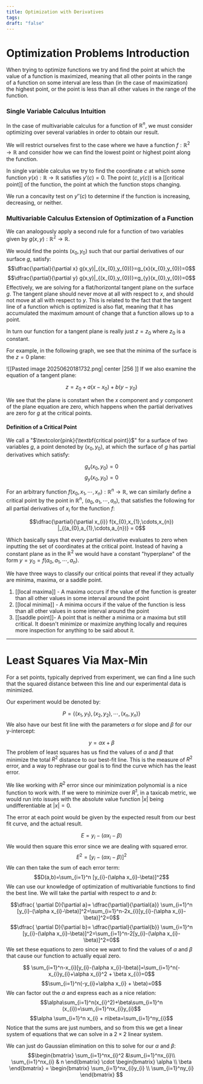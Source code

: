 ```yaml
---
title: Optimization with Derivatives
tags: 
draft: "false"
---
```

# Optimization Problems Introduction

When trying to optimize functions we try and find the point at which the value of a  function is maximized, meaning that all other points in the range of a function on some interval are less than (in the case of maximization) the highest point, or the point is less than all other values in the range of the function. 

### Single Variable Calculus Intuition
In the case of multivariable calculus for a function of $\mathbb{R}^n$, we must consider optimizing over several variables in order to obtain our result.

We will restrict ourselves first to the case where we have a function $f : \mathbb{R}^2 \rightarrow \mathbb{R}$ and consider how we can find the lowest point or highest point along the function. 

In single variable calculus we try to find the coordinate $c$ at which some function $y(x) : \mathbb{R \rightarrow R}$ satisfies $y'(c) =0$. The point $(c,y(c))$ is a [[critical point]] of the function, the point at which the function stops changing.

We run a concavity test on $y''(c)$ to determine if the function is increasing, decreasing, or neither.

### Multivariable Calculus Extension of Optimization of a Function
We can analogously apply a second rule for a function of two variables given by $g(x,y) : \mathbb{R^2 \rightarrow R}$.

We would find the points $(x_{0},y_{0})$ such that our partial derivatives of our surface $g$, satisfy:
$$\dfrac{\partial}{\partial x} g(x,y)|_{(x_{0},y_{0})}=g_{x}(x_{0},y_{0})=0$$  $$\dfrac{\partial}{\partial y} g(x,y)|_{(x_{0},y_{0})}=g_{y}(x_{0},y_{0})=0$$ 
Effectively, we are solving for a flat/horizontal tangent plane on the surface $g$. The tangent plane should never move at all with respect to $x$, and should not move at all with respect to $y$. This is related to the fact that the tangent line of a function which is optimized is also flat, meaning that it has accumulated the maximum amount of change that a function allows up to a point. 

In turn our function for a tangent plane is really just $z=z_{0}$ where $z_{0}$ is a constant. 

For example, in the following graph, we see that the minima of the surface is the $z=0$ plane:


![[Pasted image 20250620181732.png| center |256 ]]
If we also examine the equation of a tangent plane:

$$z=z_{0}+a(x-x_{0})+b(y-y_{0})$$

We see that the plane is constant when the $x$ component and $y$ component of the plane equation are zero, which happens when the partial derivatives are zero for $g$ at the critical points. 

#### Definition of a Critical Point
We call a "$\textcolor{pink}{\textbf{critical point}}$" for a surface of two variables $g$, a point denoted by $(x_{0},y_{0})$, at which the surface of $g$ has partial derivatives which satisfy:

$$g_{x}(x_{0},y_{0})=0$$
$$g_{y}(x_{0},y_{0})=0$$

For an arbitrary function $f(x_{0},x_{1},\cdots,x_{n}) : \mathbb{R}^n \rightarrow \mathbb{R}$, we can similarly define a critical point by the point in $\mathbb{R}^n$,  $(a_{0},a_{1},\cdots,a_{n})$, that satisfies the following for all partial derivatives of $x_{i}$ for the function $f$: 

$$\dfrac{\partial}{\partial x_{i}} f(x_{0},x_{1},\cdots,x_{n}) |_{(a_{0},a_{1},\cdots,a_{n})} = 0$$

Which basically says that every partial derivative evaluates to zero when inputting the set of coordinates at the critical point. Instead of having a constant plane as in the $\mathbb{R}^2$ we would have a constant "hyperplane" of the form $y=y_{0}=f(a_{0},a_{1},\cdots, a_{n})$.

We have three ways to classify our critical points that reveal if they actually are minima, maxima, or a saddle point. 

1. [[local maxima]] - A maxima occurs if the value of the function is greater than all other values in some interval around the point
2. [[local minima]]  - A minima occurs if the value of the function is less than all other values in some interval around the point
3. [[saddle point]]- A point that is neither a minima or a maxima but still critical. It doesn't minimize or maximize anything locally and requires more inspection for anything to be said about it. 

---
# Least Squares Via Max-Min 

For a set points, typically deprived from experiment, we can find a line such that the squared distance between this line and our experimental data is minimized. 

Our experiment would be denoted by:

$$P=\{(x_{1},y_{1}),(x_{2},y_{2}),\cdots,(x_{n},y_{n}) \}$$
We also have our best fit line with the parameters $\alpha$ for slope and $\beta$ for our y-intercept:

$$y=\alpha{x}+\beta$$
The problem of least squares has us find the values of $\alpha$ and $\beta$ that minimize the total $R^2$ distance to our best-fit line. This is the measure of $R^2$ error, and a way to rephrase our goal is to find the curve which has the least error.

We like working with $R^2$ error since our minimization polynomial is a nice function to work with. If we were to minimize over $R^1$, in a taxicab metric, we would run into issues with the absolute value function $|x|$ being undifferentiable at $|x|=0$. 

The error at each point would be given by the expected result from our best fit curve, and the actual result. 

$$E=y_{i}-(\alpha x_{i}-\beta)$$
We would then square this error since we are dealing with squared error.
$$E^2=[y_{i}-(\alpha x_{i}-\beta)]^2$$
We can then take the sum of  each error term:
$$D(a,b)=\sum_{i=1}^n [y_{i}-(\alpha x_{i}-\beta)]^2$$
We can use our knowledge of optimization of multivariable functions to find the best line. We will take the partial with respect to $a$ and $b$:

$$\dfrac{ \partial D}{\partial a}= \dfrac{\partial}{\partial{a}} \sum_{i=1}^n [y_{i}-(\alpha x_{i}-\beta)]^2=\sum_{i=1}^n-2x_{i}[y_{i}-(\alpha x_{i}-\beta)]^2=0$$
$$\dfrac{ \partial D}{\partial b}= \dfrac{\partial}{\partial{b}} \sum_{i=1}^n [y_{i}-(\alpha x_{i}-\beta)]^2=\sum_{i=1}^n-2[y_{i}-(\alpha x_{i}-\beta)]^2=0$$
We set these equations to zero since we want to find the values of $\alpha$ and $\beta$ that cause our function to actually equal zero. 

$$  \sum_{i=1}^n-x_{i}[y_{i}-(\alpha x_{i}-\beta)]=\sum_{i=1}^n(-x_{i}y_{i}+\alpha x_{i}^2 +  \beta x_{i})=0$$
$$\sum_{i=1}^n(-y_{i}+\alpha x_{i} + \beta)=0$$We can factor out the $\alpha$ and express each as a nice relation:
$$\alpha\sum_{i=1}^n(x_{i}^2)+\beta\sum_{i=1}^n  (x_{i})=\sum_{i=1}^nx_{i}y_{i}$$
$$\alpha \sum_{i=1}^n x_{i} + n\beta=\sum_{i=1}^ny_{i}$$
Notice that the sums are just numbers, and so from this we get a linear system of equations that we can solve in a $2 \times 2$ linear system. 

We can just do Gaussian elimination on this to solve for our $\alpha$ and $\beta$:
$$\begin{bmatrix} \sum_{i=1}^nx_{i}^2 &\sum_{i=1}^nx_{i}\\
\sum_{i=1}^nx_{i} & n
\end{bmatrix} \cdot \begin{bmatrix} \alpha \\ \beta \end{bmatrix} = \begin{bmatrix} \sum_{i=1}^nx_{i}y_{i} \\ \sum_{i=1}^ny_{i} \end{bmatrix} $$ 